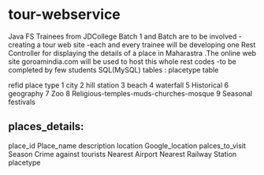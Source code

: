 # tour-webservice
Java FS Trainees from JDCollege Batch 1 and Batch are to be involved -creating a tour web site -each and every trainee will be developing one Rest Controller for displaying the details of a place in Maharastra .The online web site goroamindia.com will be used to host this whole rest codes -to be completed by few students
SQL(MySQL) tables :
placetype table

refid place type
1     city
2     hill station
3     beach
4     waterfall
5     Historical
6     geography
7     Zoo
8     Religious-temples-muds-churches-mosque
9     Seasonal festivals


places_details:
---------------

place_id
Place_name
description
location
Google_location
palces_to_visit
Season
Crime against tourists
Nearest Airport
Nearest Railway Station
placetype 






